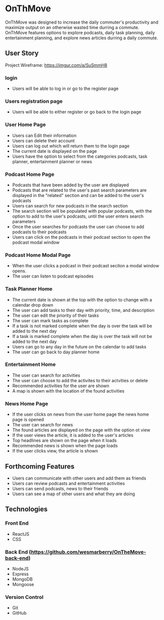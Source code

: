 # OnThMove

OnThMove was designed to increase the daily commuter's productivity and maximize output on an otherwise wasted time durring a commute. OnThMove features options to explore podcasts, daily task planning, daily entertainment planning, and explore news articles durring a daily commute.  

## User Story

Project Wireframe: https://imgur.com/a/SuSmmH8 


### login
* Users will be able to log in or go to the register page

### Users registration page
* Users will be able to either register or go back to the login page

### User Home Page
* Users can Edit their information
* Users can delete their account
* Users can log out which will return them to the login page
* The current date is displayed on the page
* Users have the option to select from the categories podcasts, task planner, entertainment planner or news

### Podcast Home Page
* Podcasts that have been added by the user are displayed 
* Podcasts that are related to the user's past search parameters are displayed in the "related" section and can be added to the user's podcasts
* Users can search for new podcasts in the search section
* The search section will be populated with popular podcasts, with the option to add to the user's podcasts, until the user enters search parameters
* Once the user searches for podcasts the user can choose to add podcasts to their podcasts
* Users can click on the podcasts in their podcast section to open the podcast modal window

### Podcast Home Modal Page
* When the user clicks a podcast in their podcast seciton a modal window opens.
* The user can listen to podcast episodes

### Task Planner Home
* The current date is shown at the top with the option to change with a calendar drop down
* The user can add tasks to their day with priority, time, and description
* The user can edit the priority of their tasks
* The user can mark tasks as complete
* If a task is not marked complete when the day is over the task will be added to the next day 
* If a task is marked complete when the day is over the task will not be added to the next day
* Users can go to any day in the future on the calendar to add tasks
* The user can go back to day planner home

### Entertainment Home
* The user can search for activities 
* The user can choose to add the activites to their actvities or delete
* Recommended activities for the user are shown
* A map is shown with the location of the found activities

### News Home Page
* If the user clicks on news from the user home page the news home page is opened
* The user can search for news 
* The found articles are displayed on the page with the option ot view
* If the user views the article, it is added to the user's articles
* Top headlines are shown on the page when it loads
* Recommended news is shown when the page loads
* If the user clicks view, the article is shown

## Forthcoming Features
* Users can communicate with other users and add them as friends
* Users can review podcasts and entertainment activities
* Users can send podcasts, news to their friends
* Users can see a map of other users and what they are doing

## Technologies

### Front End
* ReactJS
* CSS

### Back End (https://github.com/wesmarberry/OnTheMove-back-end)
* NodeJS
* Express
* MongoDB
* Mongoose

### Version Control
* Git
* GitHub




